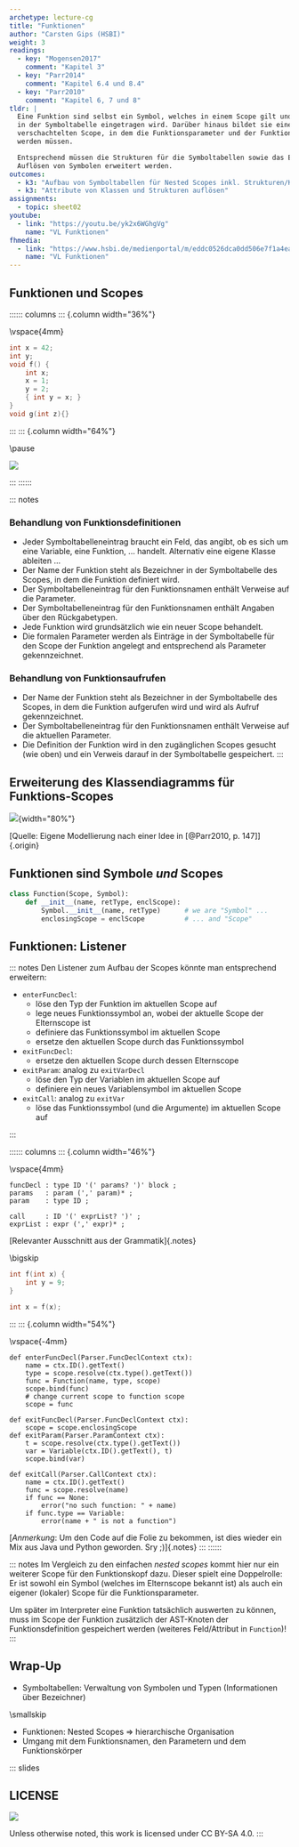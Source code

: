 ```yaml
---
archetype: lecture-cg
title: "Funktionen"
author: "Carsten Gips (HSBI)"
weight: 3
readings:
  - key: "Mogensen2017"
    comment: "Kapitel 3"
  - key: "Parr2014"
    comment: "Kapitel 6.4 und 8.4"
  - key: "Parr2010"
    comment: "Kapitel 6, 7 und 8"
tldr: |
  Eine Funktion sind selbst ein Symbol, welches in einem Scope gilt und entsprechend
  in der Symboltabelle eingetragen wird. Darüber hinaus bildet sie einen neuen
  verschachtelten Scope, in dem die Funktionsparameter und der Funktionskörper definiert
  werden müssen.

  Entsprechend müssen die Strukturen für die Symboltabellen sowie das Eintragen und das
  Auflösen von Symbolen erweitert werden.
outcomes:
  - k3: "Aufbau von Symboltabellen für Nested Scopes inkl. Strukturen/Klassen mit einem Listener"
  - k3: "Attribute von Klassen und Strukturen auflösen"
assignments:
  - topic: sheet02
youtube:
  - link: "https://youtu.be/yk2x6WGhgVg"
    name: "VL Funktionen"
fhmedia:
  - link: "https://www.hsbi.de/medienportal/m/eddc0526dca0dd506e7f1a4ea426319fca05126ebacadb328ab8ccf68f2d0b038bc58b98ab51fdf3774db1b3a4ffe5b3d2279c7db4a37fe277ed2f3b27b9e495"
    name: "VL Funktionen"
---
```



## Funktionen und Scopes

:::::: columns
::: {.column width="36%"}

\vspace{4mm}

```c
int x = 42;
int y;
void f() {
    int x;
    x = 1;
    y = 2;
    { int y = x; }
}
void g(int z){}
```

:::
::: {.column width="64%"}

\pause

![](images/functionscopes.png)

:::
::::::

::: notes
### Behandlung von Funktionsdefinitionen

*   Jeder Symboltabelleneintrag braucht ein Feld, das angibt, ob es sich um eine
    Variable, eine Funktion, ... handelt. Alternativ eine eigene Klasse ableiten ...
*   Der Name der Funktion steht als Bezeichner in der Symboltabelle des Scopes, in dem
    die Funktion definiert wird.
*   Der Symboltabelleneintrag für den Funktionsnamen enthält Verweise auf die Parameter.
*   Der Symboltabelleneintrag für den Funktionsnamen enthält Angaben über den Rückgabetypen.
*   Jede Funktion wird grundsätzlich wie ein neuer Scope behandelt.
*   Die formalen Parameter werden als Einträge in der Symboltabelle für den Scope der
    Funktion angelegt and entsprechend als Parameter gekennzeichnet.

### Behandlung von Funktionsaufrufen

*   Der Name der Funktion steht als Bezeichner in der Symboltabelle des Scopes, in dem
    die Funktion aufgerufen wird und wird als Aufruf gekennzeichnet.
*   Der Symboltabelleneintrag für den Funktionsnamen enthält Verweise auf die aktuellen
    Parameter.
*   Die Definition der Funktion wird in den zugänglichen Scopes gesucht (wie oben) und
    ein Verweis darauf in der Symboltabelle gespeichert.
:::


## Erweiterung des Klassendiagramms für Funktions-Scopes

![](images/functionscopesuml.png){width="80%"}

[Quelle: Eigene Modellierung nach einer Idee in [@Parr2010, p. 147]]{.origin}


## Funktionen sind Symbole *und* Scopes

``` python
class Function(Scope, Symbol):
    def __init__(name, retType, enclScope):
        Symbol.__init__(name, retType)      # we are "Symbol" ...
        enclosingScope = enclScope          # ... and "Scope"
```

## Funktionen: Listener

::: notes
Den Listener zum Aufbau der Scopes könnte man entsprechend erweitern:

*   `enterFuncDecl`:
    *   löse den Typ der Funktion im aktuellen Scope auf
    *   lege neues Funktionssymbol an, wobei der aktuelle Scope der Elternscope ist
    *   definiere das Funktionssymbol im aktuellen Scope
    *   ersetze den aktuellen Scope durch das Funktionssymbol
*   `exitFuncDecl`:
    *   ersetze den aktuellen Scope durch dessen Elternscope
*   `exitParam`: analog zu `exitVarDecl`
    *   löse den Typ der Variablen im aktuellen Scope auf
    *   definiere ein neues Variablensymbol im aktuellen Scope
*   `exitCall`: analog zu `exitVar`
    *   löse das Funktionssymbol (und die Argumente) im aktuellen Scope auf

:::

:::::: columns
::: {.column width="46%"}

\vspace{4mm}

``` {.yacc size="footnotesize"}
funcDecl : type ID '(' params? ')' block ;
params   : param (',' param)* ;
param    : type ID ;

call     : ID '(' exprList? ')' ;
exprList : expr (',' expr)* ;
```

[Relevanter Ausschnitt aus der Grammatik]{.notes}

\bigskip

``` {.c size="footnotesize"}
int f(int x) {
    int y = 9;
}

int x = f(x);
```
:::
::: {.column width="54%"}

\vspace{-4mm}

``` {.python size="footnotesize"}
def enterFuncDecl(Parser.FuncDeclContext ctx):
    name = ctx.ID().getText()
    type = scope.resolve(ctx.type().getText())
    func = Function(name, type, scope)
    scope.bind(func)
    # change current scope to function scope
    scope = func

def exitFuncDecl(Parser.FuncDeclContext ctx):
    scope = scope.enclosingScope
def exitParam(Parser.ParamContext ctx):
    t = scope.resolve(ctx.type().getText())
    var = Variable(ctx.ID().getText(), t)
    scope.bind(var)

def exitCall(Parser.CallContext ctx):
    name = ctx.ID().getText()
    func = scope.resolve(name)
    if func == None:
        error("no such function: " + name)
    if func.type == Variable:
        error(name + " is not a function")
```

[*Anmerkung*: Um den Code auf die Folie zu bekommen, ist dies wieder ein Mix aus Java und Python geworden. Sry ;)]{.notes}
:::
::::::

::: notes
Im Vergleich zu den einfachen *nested scopes* kommt hier nur ein weiterer
Scope für den Funktionskopf dazu. Dieser spielt eine Doppelrolle: Er ist
sowohl ein Symbol (welches im Elternscope bekannt ist) als auch ein eigener
(lokaler) Scope für die Funktionsparameter.

Um später im Interpreter eine Funktion tatsächlich auswerten zu können, muss
im Scope der Funktion zusätzlich der AST-Knoten der Funktionsdefinition
gespeichert werden (weiteres Feld/Attribut in `Function`)!
:::


## Wrap-Up

*   Symboltabellen: Verwaltung von Symbolen und Typen (Informationen über Bezeichner)

\smallskip

*   Funktionen: Nested Scopes => hierarchische Organisation
*   Umgang mit dem Funktionsnamen, den Parametern und dem Funktionskörper







<!-- DO NOT REMOVE - THIS IS A LAST SLIDE TO INDICATE THE LICENSE AND POSSIBLE EXCEPTIONS (IMAGES, ...). -->
::: slides
## LICENSE
![](https://licensebuttons.net/l/by-sa/4.0/88x31.png)

Unless otherwise noted, this work is licensed under CC BY-SA 4.0.
:::
